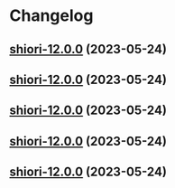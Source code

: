 # Changelog



## [shiori-12.0.0](https://github.com/truecharts/charts/compare/shiori-11.0.7...shiori-12.0.0) (2023-05-24)




## [shiori-12.0.0](https://github.com/truecharts/charts/compare/shiori-11.0.7...shiori-12.0.0) (2023-05-24)




## [shiori-12.0.0](https://github.com/truecharts/charts/compare/shiori-11.0.7...shiori-12.0.0) (2023-05-24)




## [shiori-12.0.0](https://github.com/truecharts/charts/compare/shiori-11.0.7...shiori-12.0.0) (2023-05-24)




## [shiori-12.0.0](https://github.com/truecharts/charts/compare/shiori-11.0.7...shiori-12.0.0) (2023-05-24)

